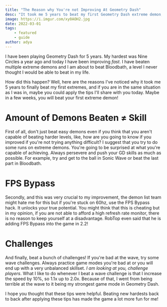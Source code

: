 ```yaml
---
title: "The Reason why You're not Improving At Geometry Dash"
desc: "It took me 5 years to beat my first Geometry Dash extreme demon, here's what I should of done differently."
image: https://i.imgur.com/xy0AOH2.jpg
date: 2022-03-01
tags:
    - featured
    - guide
author: adya
---
```


I have been playing Geometry Dash for 5 years. My hardest was Nine Circles a year ago and today I have been improving *fast*. I have beaten multiple extreme demons and I am about to beat Bloodbath, a level I never thought I would be able to beat in my life.

How did this happen? Well, here are the reasons I've noticed why it took me 5 years to finally beat my first extremes, and if you are in the same situation as I was in, maybe you could apply the tips I'll share with you today. Maybe in a few weeks, you will beat your first extreme demon!

# Amount of Demons Beaten ≠ Skill

First of all, don't just beat easy demons even if you think that you aren't capable of beating harder levels, like, how are you going to know if you improved if you're not trying anything difficult? I suggest that you try to do some runs on extreme demons. You're going to be surprised at what you're capable of achieving. Always persevere and push your GD skills as much as possible. For example, try and get to the ball in Sonic Wave or beat the last part in Bloodbath.

# FPS Bypass

Secondly, and this was very crucial to my improvement, the demon list team might hate me for this but if you're stuck on 60hz, use the FPS Bypass hack. It unlocks your true potential. You might think that this is cheating but in my opinion, if you are not able to afford a high refresh rate monitor, there is no reason to keep yourself at a disadvantage. RobTop even said that he is adding FPS Bypass into the game in 2.2!

# Challenges

And finally, beat a bunch of challenges! If you're bad at the wave, try some wave challenges. Always practice game modes you're bad at or you will end up with a very unbalanced skillset. *I am looking at you, challenge players*. What I like to do whenever I beat a wave challenge is that I increase the speed by 10%, so 1.1x up to 2.0x. Because of that, I went from being terrible at the wave to it being my strongest game mode in Geometry Dash.

I hope you thought that these tips were helpful. Beating new hardests back to back after applying these tips has made the game a lot more fun for me!
